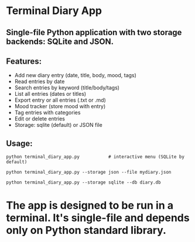# Terminal Diary App
## Single-file Python application with two storage backends: SQLite and JSON.
## Features: 
 - Add new diary entry (date, title, body, mood, tags)
 - Read entries by date
 - Search entries by keyword (title/body/tags)
 - List all entries (dates or titles)
 - Export entry or all entries (.txt or .md)
 - Mood tracker (store mood with entry)
 - Tag entries with categories
 - Edit or delete entries
 - Storage: sqlite (default) or JSON file

## Usage:
  `python terminal_diary_app.py           # interactive menu (SQLite by default)`
  
  `python terminal_diary_app.py --storage json --file mydiary.json`
  
  `python terminal_diary_app.py --storage sqlite --db diary.db`

# The app is designed to be run in a terminal. It's single-file and depends only on Python standard library.
